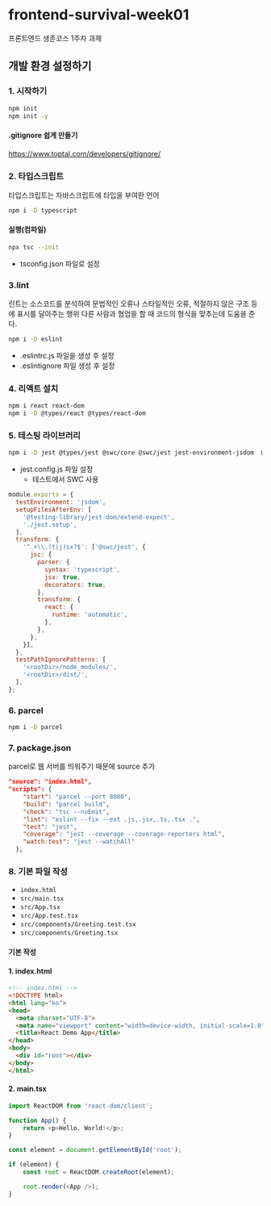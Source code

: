 # frontend-survival-week01
프론트엔드 생존코스 1주차 과제

## 개발 환경 설정하기

### 1. 시작하기
```sh
npm init
npm init -y
```

#### .gitignore 쉽게 만들기
https://www.toptal.com/developers/gitignore/

### 2. 타입스크립트
타입스크립트는 자바스크립트에 타입을 부여한 언어
```sh
npm i -D typescript
```

#### 실행(컴파일)
```sh
npx tsc --init
```
- tsconfig.json 파일로 설정

### 3.lint
린트는 소스코드를 분석하여 문법적인 오류나 스타일적인 오류, 적절하지 않은 구조 등에 표시를 달아주는 행위
다른 사람과 협업을 할 때 코드의 형식을 맞추는데 도움을 준다.
```sh
npm i -D eslint
```
- .eslintrc.js 파일을 생성 후 설정
- .eslintignore 파일 생성 후 설정

### 4. 리액트 설치
```sh
npm i react react-dom
npm i -D @types/react @types/react-dom
```

### 5. 테스팅 라이브러리
```sh
npm i -D jest @types/jest @swc/core @swc/jest jest-environment-jsdom  @testing-library/react @testing-library/jest-dom
```
- jest.config.js 파일 설정
  - 테스트에서 SWC 사용
```javascript
module.exports = {
  testEnvironment: 'jsdom',
  setupFilesAfterEnv: [
    '@testing-library/jest-dom/extend-expect',
    './jest.setup',
  ],
  transform: {
    '^.+\\.(t|j)sx?$': ['@swc/jest', {
      jsc: {
        parser: {
          syntax: 'typescript',
          jsx: true,
          decorators: true,
        },
        transform: {
          react: {
            runtime: 'automatic',
          },
        },
      },
    }],
  },
  testPathIgnorePatterns: [
    '<rootDir>/node_modules/',
    '<rootDir>/dist/',
  ],
};
```

### 6. parcel
```sh
npm i -D parcel
```

### 7. package.json
parcel로 웹 서버를 띄워주기 때문에 source 추가
```json
"source": "index.html",
"scripts": {
    "start": "parcel --port 8080",
    "build": "parcel build",
    "check": "tsc --noEmit",
    "lint": "eslint --fix --ext .js,.jsx,.ts,.tsx .",
    "test": "jest",
    "coverage": "jest --coverage --coverage-reporters html",
    "watch:test": "jest --watchAll"
  },
```

### 8. 기본 파일 작성
- `index.html`
- `src/main.tsx`
- `src/App.tsx`
- `src/App.test.tsx`
- `src/components/Greeting.test.tsx`
- `src/components/Greeting.tsx`

#### 기본 작성

#### 1. index.html
```html
<!-- index.html -->
<!DOCTYPE html>
<html lang="ko">
<head>
  <meta charset="UTF-8">
  <meta name="viewport" content="width=device-width, initial-scale=1.0">
  <title>React Demo App</title>
</head>
<body>
  <div id="root"></div>
</body>
</html>
```

#### 2. main.tsx
```typescript
import ReactDOM from 'react-dom/client';

function App() {
	return <p>Hello, World!</p>;
}

const element = document.getElementById('root');

if (element) {
	const root = ReactDOM.createRoot(element);

	root.render(<App />);
}
```